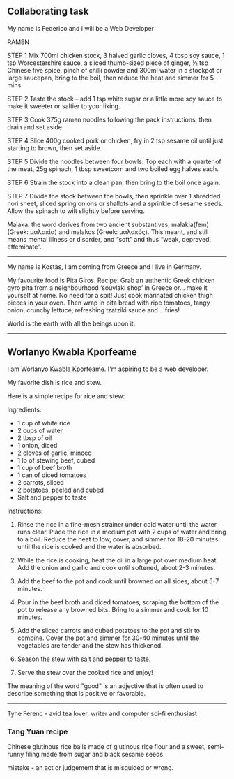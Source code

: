 
## Collaborating task


My name is Federico and i will be a Web Developer


RAMEN 
  
STEP 1 Mix 700ml chicken stock, 3 halved garlic cloves, 4 tbsp soy sauce, 1 tsp Worcestershire sauce, a sliced thumb-sized piece of ginger, ½ tsp Chinese five spice, pinch of chilli powder and 300ml water in a stockpot or large saucepan, bring to the boil, then reduce the heat and simmer for 5 mins.

STEP 2
Taste the stock – add 1 tsp white sugar or a little more soy sauce to make it sweeter or saltier to your liking.

STEP 3
Cook 375g ramen noodles following the pack instructions, then drain and set aside.

STEP 4
Slice 400g cooked pork or chicken, fry in 2 tsp sesame oil until just starting to brown, then set aside.

STEP 5
Divide the noodles between four bowls. Top each with a quarter of the meat, 25g spinach, 1 tbsp sweetcorn and two boiled egg halves each.

STEP 6
Strain the stock into a clean pan, then bring to the boil once again.

STEP 7
Divide the stock between the bowls, then sprinkle over 1 shredded nori sheet, sliced spring onions or shallots and a sprinkle of sesame seeds. Allow the spinach to wilt slightly before serving.

Malaka: the word derives from two ancient substantives, malakia(fem) (Greek: μαλακία) and malakos (Greek: μαλακός). This meant, and still means mental illness or disorder, and “soft” and thus “weak, depraved, effeminate”.

---

My name is Kostas, I am coming from Greece and I live in Germany.

My favourite food is  Pita Giros.
Recipe: Grab an authentic Greek chicken gyro pita from a neighbourhood ‘souvlaki shop’ in Greece or… make it yourself at home. No need for a spit! Just cook marinated chicken thigh pieces in your oven. Then wrap in pita bread with ripe tomatoes, tangy onion, crunchy lettuce, refreshing tzatziki sauce and… fries!

World is the earth with all the beings upon it.

---
## Worlanyo Kwabla Kporfeame

I am Worlanyo Kwabla Kporfeame. I'm aspiring to be a web developer.

My favorite dish is rice and stew.

Here is a simple recipe for rice and stew:

Ingredients:
- 1 cup of white rice
- 2 cups of water
- 2 tbsp of oil
- 1 onion, diced
- 2 cloves of garlic, minced
- 1 lb of stewing beef, cubed
- 1 cup of beef broth
- 1 can of diced tomatoes
- 2 carrots, sliced
- 2 potatoes, peeled and cubed
- Salt and pepper to taste

Instructions:

1. Rinse the rice in a fine-mesh strainer under cold water until the water runs clear. Place the rice in a medium pot with 2 cups of water and bring to a boil. Reduce the heat to low, cover, and simmer for 18-20 minutes until the rice is cooked and the water is absorbed.

2. While the rice is cooking, heat the oil in a large pot over medium heat. Add the onion and garlic and cook until softened, about 2-3 minutes.

3. Add the beef to the pot and cook until browned on all sides, about 5-7 minutes.

4. Pour in the beef broth and diced tomatoes, scraping the bottom of the pot to release any browned bits. Bring to a simmer and cook for 10 minutes.

5. Add the sliced carrots and cubed potatoes to the pot and stir to combine. Cover the pot and simmer for 30-40 minutes until the vegetables are tender and the stew has thickened.

6. Season the stew with salt and pepper to taste.

7. Serve the stew over the cooked rice and enjoy!


The meaning of the word "good" is an adjective that is often used to describe something that is positive or favorable.

---

Tyhe Ferenc - avid tea lover, writer and computer sci-fi enthusiast


### Tang Yuan recipe
Chinese glutinous rice balls made of glutinous rice flour and a sweet, semi-runny filing made from sugar and black sesame seeds.


mistake - an act or judgement that is misguided or wrong.

